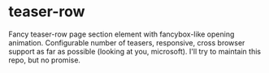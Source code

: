 # teaser-row
Fancy teaser-row page section element with fancybox-like opening animation.
Configurable number of teasers, responsive, cross browser support as far as possible (looking at you, microsoft).
I'll try to maintain this repo, but no promise.
